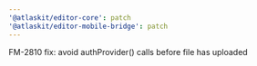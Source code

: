 ```yaml
---
'@atlaskit/editor-core': patch
'@atlaskit/editor-mobile-bridge': patch
---
```


FM-2810 fix: avoid authProvider() calls before file has uploaded

